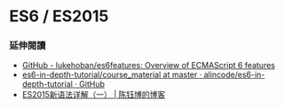 # ES6 / ES2015


### 延伸閱讀

* [GitHub - lukehoban/es6features: Overview of ECMAScript 6 features](https://github.com/lukehoban/es6features)
* [es6-in-depth-tutorial/course_material at master · alincode/es6-in-depth-tutorial · GitHub](https://github.com/alincode/es6-in-depth-tutorial/tree/master/course_material)
* [ES2015新语法详解（一） | 陈钰博的博客](http://chenyubo.me/2017/03/03/book-ES2015-summary-01/)
